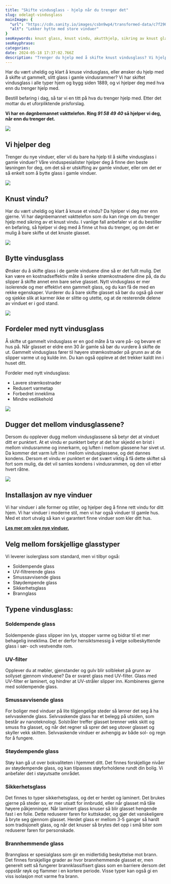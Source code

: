 ```yaml
---
title: "Skifte vindusglass - hjelp når du trenger det"
slug: odelagt-vindusglass
mainImage: {
  "url": "https://cdn.sanity.io/images/csbn9wp4/transformed-data/c7f290476d4a8dbf9efcbaeb08507e279748c3a5-2965x2965.jpg?fit=max&auto=format",
  "alt": "Lekker hytte med store vinduer"
}
seoKeywords: knust glass, knust vindu, akutthjelp, sikring av knust glass, skifte vindusglass, modernisere vindu
seoKeyphrase: 
categories: 
date: 2024-05-18 17:37:02.766Z 
description: "Trenger du hjelp med å skifte knust vindusglass? Vi hjelper deg 24 timer i døgnet. "
---
```


Har du vært uheldig og klart å knuse vindusglass, eller ønsker du hjelp med å skifte ut gammelt, slitt glass i gamle vindusrammer? Vi har skiftet vindusglass i alle typer hjem og bygg siden 1889, og vi hjelper deg med hva enn du trenger hjelp med.

Bestill befaring i dag, så tar vi en titt på hva du trenger hjelp med. Etter det mottar du et uforpliktende prisforslag.

**Vi har en døgnbemannet vakttelefon. Ring _91 58 49 40_ så hjelper vi deg, når enn du trenger det.**



![](https://cdn.sanity.io/images/csbn9wp4/transformed-data/c7f290476d4a8dbf9efcbaeb08507e279748c3a5-2965x2965.jpg)

## Vi hjelper deg

Trenger du nye vinduer, eller vil du bare ha hjelp til å skifte vindusglass i gamle vinduer? Våre vinduspesialister hjelper deg å finne den beste løsningen for deg, om det så er utskifting av gamle vinduer, eller om det er så enkelt som å bytte glass i gamle vinduer.



![](https://cdn.sanity.io/images/csbn9wp4/transformed-data/d88cc3be51ad1d9b081c5f4831cfdf7e5dbd57ee-1920x1080.png)

## Knust vindu?

Har du vært uheldig og klart å knuse et vindu? Da hjelper vi deg mer enn gjerne. Vi har døgnbemannet vakttelefon som du kan ringe om du trenger hjelp med sikring av et knust vindu. I vanlige fall anbefaler vi at du bestiller en befaring, så hjelper vi deg med å finne ut hva du trenger, og om det er mulig å bare skifte ut det knuste glasset.



![](https://cdn.sanity.io/images/csbn9wp4/transformed-data/a40e1e2ed8cae0b2b90ed183c0b0f4b00ed96b84-1920x1080.png)

## Bytte vindusglass

Ønsker du å skifte glass i de gamle vinduene dine så er det fullt mulig. Det kan være en kostnadseffektiv måte å senke strømkostnadene dine på, da du slipper å skifte annet enn bare selve glasset. Nytt vindusglass er mer isolerende og mer effektivt enn gammelt glass, og du kan få de med en rekke egenskaper. Vurderer du å bare skifte glasset så bør du også gå over og sjekke slik at karmer ikke er slitte og utette, og at de resterende delene av vinduet er i god stand.



![](https://cdn.sanity.io/images/csbn9wp4/transformed-data/1db020400af126626165a5cc7401e069077078dd-7300x4872.jpg)

## Fordeler med nytt vindusglass

Å skifte ut gammelt vindusglass er en god måte å ta vare på- og bevare et hus på. Når glasset er eldre enn 30 år gamle så bør du vurdere å skifte de ut. Gammelt vindusglass fører til høyere strømkostnader på grunn av at de slipper varme ut og kulde inn. Du kan også oppleve at det trekker kaldt inn i huset ditt.

Fordeler med nytt vindusglass:

* Lavere strømkostnader
* Redusert varmetap
* Forbedret inneklima
* Mindre vedlikehold

![](https://cdn.sanity.io/images/csbn9wp4/transformed-data/fe158f6b8e4034bcbcb657ef04a15b111d973ea2-1920x1080.png)

## Dugger det mellom vindusglassene?

Dersom du opplever dugg mellom vindusglassene så betyr det at vinduet ditt er punktert. At et vindu er punktert betyr at det har skjedd en brist i mellom vindusramme og innerkarm, og luften i mellom glassene har sivet ut. Da kommer det varm luft inn i mellom vindusglassene, og det dannes kondens. Dersom et vindu er punktert er det svært viktig å få dette skiftet så fort som mulig, da det vil samles kondens i vindusrammen, og den vil etter hvert råtne.



![](https://cdn.sanity.io/images/csbn9wp4/transformed-data/dd1e60826451e1814f1db63f195a2276e8fc2755-1500x2250.jpg)

## Installasjon av nye vinduer

Vi har vinduer i alle former og stiler, og hjelper deg å finne rett vindu for ditt hjem. Vi har vinduer i moderne stil, men vi har også vinduer til gamle hus. Med et stort utvalg så kan vi garantert finne vinduer som kler ditt hus. 

[**Les mer om våre nye vinduer.**](/vinduer)

## Velg mellom forskjellige glasstyper

Vi leverer isolerglass som standard, men vi tilbyr også:

* Soldempende glass
* UV-filtrerende glass
* Smussavvisende glass
* Støydempende glass
* Sikkerhetsglass
* Brannglass

## Typene vindusglass:

### Soldempende glass

Soldempende glass slipper inn lys, stopper varme og bidrar til et mer behagelig inneklima. Det er derfor hensiktsmessig å velge solbeskyttende glass i sør- och vestvendte rom.

### UV-filter

Opplever du at møbler, gjenstander og gulv blir solbleket på grunn av sollyset gjennom vinduene? Da er svaret glass med UV-filter. Glass med UV-filter er laminert, og hindrer at UV-stråler slipper inn. Kombineres gjerne med soldempende glass.

### Smussavvisende glass

For boliger med vinduer på lite tilgjengelige steder så lønner det seg å ha selvvaskende glass. Selvvaskende glass har et belegg på utsiden, som består av nanoteknologi. Solstråler treffer glasset brenner vekk skitt og smuss fra glasset, og når det regner så sprer det seg utover glasset og skyller vekk skitten. Selvvaskende vinduer er avhengig av både sol- og regn for å fungere.

### Støydempende glass

Støy kan gå ut over bokvaliteten i hjemmet ditt. Det finnes forskjellige nivåer av støydempende glass, og kan tilpasses støyforholdene rundt din bolig. Vi anbefaler det i støyutsatte området.

### Sikkerhetsglass

Det finnes to typer sikkerhetsglass, og det er herdet og laminert. Det brukes gjerne på steder so, er mer utsatt for innbrudd, eller når glasset må tåle høyere påkjenninger. Når laminert glass knuser så blir glasset hengende fast i en folie. Dette reduserer faren for kuttskader, og gjør det vanskeligere å bryte seg gjennom glasset. Herdet glass er mellom 3-5 ganger så hardt som tradisjonelt glass, og når det knuser så brytes det opp i små biter som reduserer faren for personskade.

### Brannhemmende glass

Brannglass er spesialglass som gir en midlertidig beskyttelse mot brann. Det finnes forskjellige grader av hvor brannhemmende glasset er, men generelt sett så fungerer brannklassifisert glass som en barriere dersom det oppstår røyk og flammer i en kortere periode. Visse typer kan også gi en viss isolasjon mot varme fra brann.

